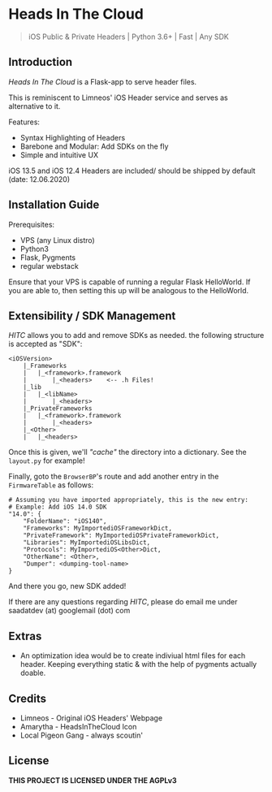 # Heads In The Cloud
> iOS Public & Private Headers | Python 3.6+ | Fast | Any SDK

## Introduction
_Heads In The Cloud_ is a Flask-app to serve header files. 

This is reminiscent to Limneos' iOS Header service and serves as alternative to it.

Features:
- Syntax Highlighting of Headers
- Barebone and Modular: Add SDKs on the fly
- Simple and intuitive UX

iOS 13.5 and iOS 12.4 Headers are included/ should be shipped by default (date: 12.06.2020)
## Installation Guide
Prerequisites:
- VPS (any Linux distro)
- Python3
- Flask, Pygments
- regular webstack

Ensure that your VPS is capable of running a regular Flask HelloWorld. If you are able to, then setting this up will be analogous to the HelloWorld.
## Extensibility / SDK Management
_HITC_ allows you to add and remove SDKs as needed. the following structure is accepted as "SDK":
```
<iOSVersion>
    |_Frameworks
    |   |_<framework>.framework
    |       |_<headers>    <-- .h Files!
    |_lib
    |   |_<libName>
    |       |_<headers>
    |_PrivateFrameworks
    |   |_<framework>.framework
    |       |_<headers>
    |_<Other>
    |   |_<headers>
```
Once this is given, we'll _"cache"_ the directory into a dictionary. See the `layout.py` for example!

Finally, goto the `BrowserBP`'s route and add another entry in the `FirmwareTable` as follows:
```
# Assuming you have imported appropriately, this is the new entry:
# Example: Add iOS 14.0 SDK
"14.0": {
    "FolderName": "iOS140",
    "Frameworks": MyImportediOSFrameworkDict,
    "PrivateFramework": MyImportediOSPrivateFrameworkDict,
    "Libraries": MyImportediOSLibsDict,
    "Protocols": MyImportediOS<Other>Dict,
    "OtherName": <Other>,
    "Dumper": <dumping-tool-name>
}

```

And there you go, new SDK added!


If there are any questions regarding _HITC_, please do email me under saadatdev (at) googlemail (dot) com

## Extras
- An optimization idea would be to create indiviual html files for each header. Keeping everything static & with the help of pygments actually doable.

## Credits
- Limneos - Original iOS Headers' Webpage
- Amarytha - HeadsInTheCloud Icon
- Local Pigeon Gang - always scoutin'

## License
**THIS PROJECT IS LICENSED UNDER THE AGPLv3**
